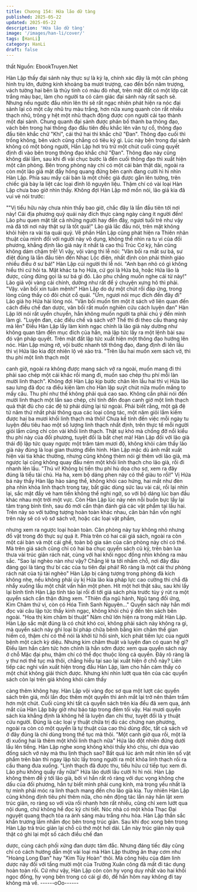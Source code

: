 ```yaml
---
title: Chương 154: Hứa lão dữ tàng
published: 2025-05-22
updated: 2025-05-22
description: 'Hứa lão dữ tàng'
image: '/images/han-li/cover/'
tags: [HanLi]
category: HanLi
draft: false
---
```


thất
Nguồn: EbookTruyen.Net

Hàn Lập thấy đại sảnh này thực sự là kỳ lạ, chính xác đây là một
căn phòng hình trụ lớn, đường kính khoảng ba mươi trượng, cao
đến bốn năm trượng, vách tường hai bên là thủy tinh có màu đỏ
nhạt, trên mặt đất có một lớp cát trắng màu bạc, làm cho người ta
có cảm giác đại sảnh này rất sạch sẽ.
Nhưng nếu ngước đầu nhìn lên thì sẽ rất ngạc nhiên phát hiện ra
nóc đại sảnh lại có một cây nhũ trụ màu trắng, hơn nữa xung
quanh còn rất nhiều thạch nhũ, trông y hệt một nhũ thạch động
được con người cải tạo thành một đại sảnh.
Chung quanh đại sảnh được phân bố thành ba thông đạo, vách
bên trong hai thông đạo đầu tiên đều khắc lên văn tự cổ, thông
đạo đầu tiên khắc chữ "Khí", cái thứ hai thì khắc chữ "Đan".
Thông đạo cuối thì trống không, bên vách cũng chẳng có tiêu ký
gì.
Lúc này bên trong đại sảnh không có một bóng người, Hần Lập
hơi trù trừ một chút cuối cùng quyết định đi vào bên trong thông
đạo khắc chữ "Đan".
Thông đạo này cũng không dài lắm, sau khi đi vài chục bước là
đến cuối thông đạo thì xuất hiện một căn phòng. Bên trong phòng
này chỉ có một cái bàn thật dài, ngoài ra còn một lão giả mặt đầy
hồng quang đứng bên cạnh đang cười hì hì nhìn Hàn Lập.
Phía sau mấy cái bàn là một chiếc giá được gắn lên tường, trên
chiếc giá bày la liệt các loại đỉnh lô nguyên liệu. Thậm chí có vài
loại Hàn Lập chưa bao giờ nhìn thấy.
Không đợi Hàn Lập mở mồn nói, lão giả kia đã vui vẻ nói trước:

""Vị tiểu hữu này chưa nhìn thấy bao giờ, chắc đây là lần đầu tiên
tới nơi này! Cái địa phương quỷ quái này đích thực càng ngày
càng ít người đến! Lão phu quen mặt tất cả những người hay đến
đây, ngươi tuổi trẻ như vậy mà đã tới nơi này thật sự là tốt quá!"
Lão giả lắc đầu nói, trên mặt không khỏi hiện ra vài tia quái quỷ.
Về phần Hần Lập cũng phát hiện ra Thiên nhãn thuật của mình
đối với người này vô dụng, không thể nhìn ra tu vi của đối
phương, khẳng định lão giả này ít nhất là cao thủ Trúc Cơ kỳ, hắn
cũng không dám chậm trễ!
Vì vậy, vội vàng thi lễ nói: "Vãn bối ra mắt sư bá, sư điệt đúng là
lần đầu tiên đến Nhạc Lộc điện, nhất định còn phải thỉnh giáo
nhiều điều ở sư bá!" Hàn Lập cúi người thi lễ nói.
"Anh bạn nhỏ có gì không hiểu thì cứ hỏi ta. Mặt khác ta họ Hứa,
cứ gọi là Hứa bá, hoặc Hứa lão là được, cũng đừng gọi là sư bá
gì đó. Lão phu chẳng muốn nghe cái từ này!" Lão giả vội vàng cải
chính, dường như rất để ý chuyện xưng hô thì phải.
"Vậy. vãn bối xin tuân mệnh!" Hàn Lập do dự một chút rồi đáp
ứng, trong lòng cũng thấy có đôi chút cổ quái.
"Ừm, ngươi nói mục đích đến đây đi" Lão giả họ Hứa hài lòng nói.
"Vãn bối muốn tìm một ít sách vở liên quan đến cách điều chế
đan dược, vãn bối rất muốn nghiên cứu cách luyện đan" Hàn Lập
lời nói rất uyển chuyển, hẳn không muốn người ta phải chú ý đến
mình làm gì.
"Luyện đan, các điều chế và sách vở? Thế thì đi theo cầu thang
này mà lên" Điều Hàn Lập lấy làm kinh ngạc chính là lão giả này
dường như không quan tâm đến mục đích của hắn, mà lập tức lấy
ra một lệnh bài sau đó vận pháp quyết. Trên mặt đất lập tức xuất
hiện một thông đạo hướng lên nóc.
Hàn Lập mừng rỡ, vội bước nhanh tới thông đạo, đang định đi lên
lầu thì vị Hứa lão kia đột nhiên lộ vẻ xảo trá.
"Trên lầu hai muốn xem sách vở, thì thu phí một linh thạch một

canh giờ, ngoài ra không được mang sách vở ra ngoài, muốn
mang đi thì phải sao chép một cái khác rồi mang đi, muốn sao
chép thu phí mỗi làn mười linh thạch".
Không đợi Hàn Lập kịp bước chân lên lầu hai thì vị Hứa lão sau
lưng đã đọc ra điều kiện làm cho Hàn lập suýt chút nữa muốn
mắng to mấy câu.
Thu phí như thế không phải quá cao sao. Không cần phải nói đến
mười linh thạch một lần sao chép, chỉ tính đến đoạn canh giờ một
linh thạch quả thật đủ cho các đệ tử phải dừng lại từ ngoài.
Phải biết rằng, một gã đệ tử năm thứ nhất phải thông qua các loại
công tác, một năm giỏi lắm kiếm được hai ba mươi khối linh thạch
mà thôi! Chưa kể tính đến việc mỗi ngày tu luyện đều tiêu hao
một số lượng linh thạch nhất định, trên thực tế mỗi người giỏi lắm
cũng chỉ còn vài khối linh thạch.
Thật sự khó mà chống đỡ nổi kiểu thu phí này của đối phương,
tuyệt đối là bắt chẹt mà! Hàn Lập đối với lão già thái độ lập tức
quay ngược một trăm tám mươi độ, không khỏi cảm thấy lão già
này đúng là loại gian thương điển hình.
Hàn Lập mặc dù ánh mắt xuất hiện vài tia khác thường, nhưng
cũng không thèm nói gì thêm với lão già, mà ngược lại cũng
không quay đầu ném một khối linh thạch cho lão già, rồi đi nhanh
lên lầu.
"Thú vi! Không bị tiền thu phí hù dọa cho sợ, xem ra đây đúng là
tiểu tài chủ. Ha ha, xem bộ dáng phen này có thể giàu to rồi!" Vị
Hứa bá này thấy Hàn lập hào sảng thể, không khỏi cao hứng, hai
mắt như đèn pha nhìn khỏa linh thạch trong tay, bất giác dùng sức
lau vài cái, rồi lại nhìn lại, sắc mặt đầy vẻ ham tiền không thể nghi
ngờ, so với bộ dáng lúc ban đầu khác nhau một trời một vực.
Còn Hàn Lập lúc này nén nỗi buồn bực lấy lại tâm trạng bình tĩnh,
sau đó mới cẩn thận đánh giá các vật phẩm tại lầu hai.
Trên này so với tưởng tượng hoàn toàn khác nhau, căn bản hắn
vốn nghĩ trên này sẽ có vô sớ sách vở, hoặc các loại vật phẩm,

nhưng xem ra ngược loại hoàn toàn. Căn phòng này tuy không
nhỏ nhưng đồ vật trong đó thực sự quá ít.
Phía trên có hai cái giá sách, ngoài ra còn một cái bàn và một cái
ghế, toàn bộ gia sản của căn phòng này chỉ có thế. Mà trên giá
sách cũng chỉ có hai ba chục quyển sách cũ kỹ, trên bàn lưa thưa
vài trúc giản rách nát, cùng với hai khối ngọc đồng nhìn không ra
màu sắc.
"Sao lại nghèo nàn như vậy? Chẳng lẽ ta tới nhầm chỗ, nơi đây
đâu đáng gọi là tàng thư bí các của tu tiên đại phái! Rõ ràng là
một cái thư phòng rách nát của tú tài nghèo" Hàn Lập bị cảng
tượng trong phòng đả kích không nhẹ, nếu không phải úy kị Hứa
lão kia pháp lực cao cường thì chắ đã nhẩy xuống lầu một chất
vấn hắn một phen.
Hít một hơi thật sâu, sau khi lấy lại bình tĩnh Hàn Lập tỉnh táo lại
rồi đi tới giá sách phía trước tùy ý rút ra một quyển sách cẩn thận
đứng xem.
"Thiên địa ngũ hành, Ngũ tạng đối ứng, Kim Châm thứ vị, còn có
Hóa Tinh Sanh Nguyên…" Quyển sách này hắn mới đọc vài câu
lập tức thấy kinh ngạc, không khỏi chú ý đến tên sách bên ngoài.
"Hoa thị kim châm bí thuật" Năm chữ lớn hiện ra trong mắt Hàn
Lập.
Hàn Lập sắc mặt đúng là có chút khó coi, không phải sách này
không ra gì, mà quyển sách này ghi loại bí pháp chữa bênh bằng
kim châm thế gian hiếm có, thậm chí có thể nói là khởi tử hồi sinh,
kích phát tiềm lực của người bệnh một cách kỳ diệu. Nhưng kim
châm thuật và luyện đan có quan hệ gì? Điều làm hắn căm tức
hơn chính là hắn sớm được xem qua quyển sách này ở chỗ Mặc
đại phu, thậm chí có thể đọc thuộc lòng cả quyển. Đây rõ ràng là
y thư nơi thế tục mà thôi, chẳng hiểu tại sao lại xuất hiện ở chỗ
này?
Liên tiếp các nghi vấn xuất hiện trong đầu Hàn Lập, làm cho hắn
cảm thấy có một chút không giải thích được. Nhưng khi nhìn lướt
qua tên của các quyển sách còn lại trên giá không khỏi cảm thấy

càng thêm không hay.
Hàn Lập vội vàng đọc sơ qua một lượt các quyển sách trên giá,
mỗi lần đọc thêm một quyển thì ánh mắt lại trở nên thâm trầm hơn
một chút. Cuối cùng khi tất cả quyển sách trên kia đều đã xem
qua, ánh mắt của Hàn Lập bây giờ như báo táp trong đêm tối vậy.
Hai mươi quyển sách kia khẳng định là không hề là luyện đan chi
thư, tuyệt đối là y thuật cứu người. Đúng là các loại y thuật chữa
trị đủ các chứng nan phương, ngoài ra còn có một quyển là tự
thuật của cao thủ dùng độc, tất cả sách vở ở đây đúng là chỉ dùng
trong thế tục mà thôi.
"Một canh giờ qua rồi, một là đi xuống hai là thêm một khối linh
thạch nữa" Hứa lão đột nhiên đứng dưới lầu lên tiếng.
Hàn Lập nghe xong không khỏi thấy khó chịu, chỉ dựa vào đống
sách vở này mà thu lịnh thạch sao? Bất quá lúc ánh mắt nhìn lên
số vật phẩm trên bàn thì ngay lập tức lấy trong người ra một khỏa
linh thạch rồi ra cầu thang đưa xuống.
"Lịnh thạch đã được thu, tiểu hữu cứ tiếp tục xem đi. Lão phu
không quấy rầy nữa!" Hứa lão dưới lầu cười hì hì nói.
Hàn Lập không thèm để ý tới lão già, bởi vì hắn rất rõ ràng với dục
vọng không che dấu của đối phương, hắn tự biết mình phải cung
kính, mà trọng yếu nhất là tự mình phải móc ra linh thạch mang
đến cho lão già kia.
Tuy nhiên Hàn Lập cũng không định tiêu phí thêm nữa, cho nên
động tác lần này hắn lật xem trúc giản, ro ràng so với vừa rồi
nhanh hơn rất nhiều, cũng chỉ xem lướt qua nội dung, chứ không
hề đọc kỹ chi tiết.
Nóc nhà có một khỏa Thạc Đại nguyệt quang thạch tỏa ra ánh
sáng màu trắng nhu hòa. Hàn Lập thần sắc khẩn trương lầm
nhẩm đọc bên trong trúc giản. Sau khi đọc xong bên trong Hàn
Lập trả trúc giản lại chỗ cũ thở một hơi dài.
Lần này trúc giản này quả thật có ghi lại một số cách điều chế đan

dược, cùng cách phối xứng đan dược tâm đắc. Nhưng đáng tiếc
đây cũng chỉ có cách hướng dẫn một vài loại mà Hàn Lập thường
ăn thay cơm như "Hoàng Long Đan" hay "Kim Tủy Hoàn" thôi. Mà
công hiệu của đám linh dược này đối với tầng mười một của
Trường Xuân công đã mất đi tác dụng hoàn toàn rồi.
Cứ như vậy, Hàn Lập còn còn hy vọng duy nhất vào hai khối ngọc
đồng, hy vọng bên trong có cái gì đó, để hắn hôm nay không đi
tay không mà về.
------oOo------
